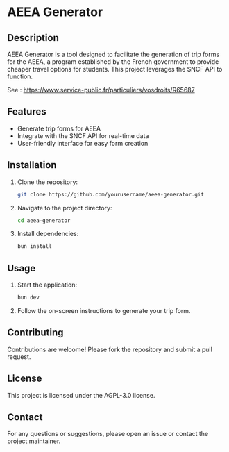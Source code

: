 # AEEA Generator

## Description
AEEA Generator is a tool designed to facilitate the generation of trip forms for the AEEA, a program established by the French government to provide cheaper travel options for students. This project leverages the SNCF API to function.

See : https://www.service-public.fr/particuliers/vosdroits/R65687

## Features
- Generate trip forms for AEEA
- Integrate with the SNCF API for real-time data
- User-friendly interface for easy form creation

## Installation
1. Clone the repository:
    ```bash
    git clone https://github.com/yourusername/aeea-generator.git
    ```
2. Navigate to the project directory:
    ```bash
    cd aeea-generator
    ```
3. Install dependencies:
    ```bash
    bun install
    ```

## Usage
1. Start the application:
    ```bash
    bun dev
    ```
2. Follow the on-screen instructions to generate your trip form.

## Contributing
Contributions are welcome! Please fork the repository and submit a pull request.

## License
This project is licensed under the AGPL-3.0 license.

## Contact
For any questions or suggestions, please open an issue or contact the project maintainer.
